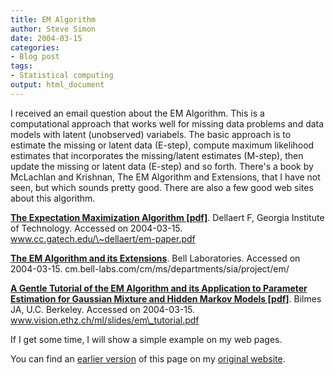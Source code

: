 ```yaml
---
title: EM Algorithm
author: Steve Simon
date: 2004-03-15
categories:
- Blog post
tags:
- Statistical computing
output: html_document
---
```

I received an email question about the EM Algorithm. This is a
computational approach that works well for missing data problems and
data models with latent (unobserved) variabels. The basic approach is to
estimate the missing or latent data (E-step), compute maximum likelihood
estimates that incorporates the missing/latent estimates (M-step), then
update the missing or latent data (E-step) and so forth. There's a book
by McLachlan and Krishnan, The EM Algorithm and Extensions, that I have
not seen, but which sounds pretty good. There are also a few good web
sites about this algorithm.

**[The Expectation Maximization Algorithm
\[pdf\]](http://www.cc.gatech.edu/~dellaert/em-paper.pdf)**. Dellaert F,
Georgia Institute of Technology. Accessed on 2004-03-15.
www.cc.gatech.edu/\~dellaert/em-paper.pdf

**[The EM Algorithm and its
Extensions](http://cm.bell-labs.com/cm/ms/departments/sia/project/em/)**.
Bell Laboratories. Accessed on 2004-03-15.
cm.bell-labs.com/cm/ms/departments/sia/project/em/

**[A Gentle Tutorial of the EM Algorithm and its Application to
Parameter Estimation for Gaussian Mixture and Hidden Markov Models
\[pdf\]](http://www.vision.ethz.ch/ml/slides/em_tutorial.pdf)**. Bilmes
JA, U.C. Berkeley. Accessed on 2004-03-15.
www.vision.ethz.ch/ml/slides/em\_tutorial.pdf

If I get some time, I will show a simple example on my web pages.

You can find an [earlier version](http://www.pmean.com/04/em.html) of this page on my [original website](http://www.pmean.com/original_site.html).
